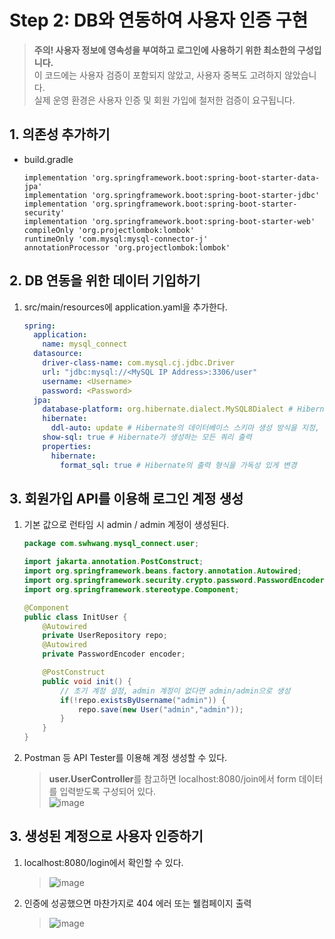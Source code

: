 # Step 2: DB와 연동하여 사용자 인증 구현
>**주의! 사용자 정보에 영속성을 부여하고 로그인에 사용하기 위한 최소한의 구성입니다.**<br>
> 이 코드에는 사용자 검증이 포함되지 않았고, 사용자 중복도 고려하지 않았습니다.<br>
> 실제 운영 환경은 사용자 인증 및 회원 가입에 철저한 검증이 요구됩니다.
## 1. 의존성 추가하기
* build.gradle<br>
    ```
    implementation 'org.springframework.boot:spring-boot-starter-data-jpa'
    implementation 'org.springframework.boot:spring-boot-starter-jdbc'
    implementation 'org.springframework.boot:spring-boot-starter-security'
    implementation 'org.springframework.boot:spring-boot-starter-web'
    compileOnly 'org.projectlombok:lombok'
    runtimeOnly 'com.mysql:mysql-connector-j'
    annotationProcessor 'org.projectlombok:lombok'
    ```

## 2. DB 연동을 위한 데이터 기입하기
1. src/main/resources에 application.yaml을 추가한다.<br>
    ```yaml
    spring:
      application:
        name: mysql_connect
      datasource:
        driver-class-name: com.mysql.cj.jdbc.Driver
        url: "jdbc:mysql://<MySQL IP Address>:3306/user"
        username: <Username>
        password: <Password>
      jpa:
        database-platform: org.hibernate.dialect.MySQL8Dialect # Hibernate가 사용할 SQL 문법, MySQL 8.0
        hibernate: 
          ddl-auto: update # Hibernate의 데이터베이스 스키마 생성 방식을 지정, update는 변경사항만 반영
        show-sql: true # Hibernate가 생성하는 모든 쿼리 출력
        properties: 
          hibernate:
            format_sql: true # Hibernate의 출력 형식을 가독성 있게 변경
    ```
   
## 3. 회원가입 API를 이용해 로그인 계정 생성
1. 기본 값으로 런타임 시 admin / admin 계정이 생성된다.
    ```java
    package com.swhwang.mysql_connect.user;
    
    import jakarta.annotation.PostConstruct;
    import org.springframework.beans.factory.annotation.Autowired;
    import org.springframework.security.crypto.password.PasswordEncoder;
    import org.springframework.stereotype.Component;
    
    @Component
    public class InitUser {
        @Autowired
        private UserRepository repo;
        @Autowired
        private PasswordEncoder encoder;
    
        @PostConstruct
        public void init() {
            // 초기 계정 설정, admin 계정이 없다면 admin/admin으로 생성
            if(!repo.existsByUsername("admin")) {
                repo.save(new User("admin","admin"));
            }
        }
    }
    ```
2. Postman 등 API Tester를 이용해 계정 생성할 수 있다.<br>
    > **user.UserController**를 참고하면 localhost:8080/join에서 form 데이터를 입력받도록 구성되어 있다.<br>
    ![image](https://github.com/user-attachments/assets/9d58d9b3-5c63-4752-86a0-b6c2a33fa0e0)

## 3. 생성된 계정으로 사용자 인증하기
1. localhost:8080/login에서 확인할 수 있다.
    > ![image](https://github.com/user-attachments/assets/b5a3bce6-dcfe-4260-944d-841db0e3f1e5)
2. 인증에 성공했으면 마찬가지로 404 에러 또는 웰컴페이지 출력
    > ![image](https://github.com/user-attachments/assets/6fdb7b18-8ac6-4a89-b68c-28423869c70c)